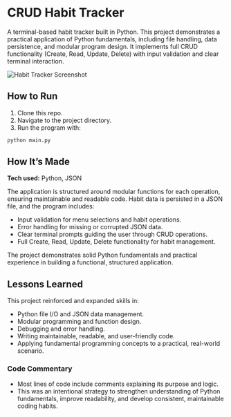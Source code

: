# CRUD Habit Tracker

A terminal-based habit tracker built in Python. This project demonstrates a practical application of Python fundamentals, including file handling, data persistence, and modular program design. It implements full CRUD functionality (Create, Read, Update, Delete) with input validation and clear terminal interaction.

![Habit Tracker Screenshot](https://github.com/user-attachments/assets/3cd075b4-19c4-45e8-820a-a3434f59446b)

## How to Run

1. Clone this repo.
2. Navigate to the project directory.
3. Run the program with:

```bash
python main.py
```

## How It’s Made

**Tech used:** Python, JSON

The application is structured around modular functions for each operation, ensuring maintainable and readable code. Habit data is persisted in a JSON file, and the program includes:

* Input validation for menu selections and habit operations.
* Error handling for missing or corrupted JSON data.
* Clear terminal prompts guiding the user through CRUD operations.
* Full Create, Read, Update, Delete functionality for habit management.

The project demonstrates solid Python fundamentals and practical experience in building a functional, structured application.

## Lessons Learned

This project reinforced and expanded skills in:

* Python file I/O and JSON data management.
* Modular programming and function design.
* Debugging and error handling.
* Writing maintainable, readable, and user-friendly code.
* Applying fundamental programming concepts to a practical, real-world scenario.

### Code Commentary

* Most lines of code include comments explaining its purpose and logic.
* This was an intentional strategy to strengthen understanding of Python fundamentals, improve readability, and develop consistent, maintainable coding habits.